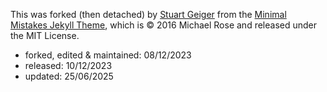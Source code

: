 This was forked (then detached) by [Stuart Geiger](https://github.com/staeiou) from the [Minimal Mistakes Jekyll Theme](https://mmistakes.github.io/minimal-mistakes/), which is © 2016 Michael Rose and released under the MIT License.

- forked, edited & maintained: 08/12/2023  
- released: 10/12/2023
- updated: 25/06/2025